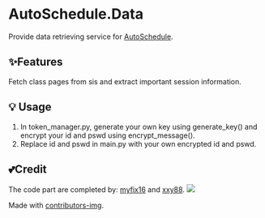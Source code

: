 # AutoSchedule.Data
Provide data retrieving service for [AutoSchedule](https://github.com/myfix16/AutoSchedule).

## ✨Features
Fetch class pages from sis and extract important session information.

## 💡 Usage
1. In token_manager.py, generate your own key using generate_key() and encrypt your id and pswd using encrypt_message().
2. Replace id and pswd in main.py with your own encrypted id and pswd.

## 💕Credit
The code part are completed by: [myfix16](https://github.com/myfix16) and [xxy88](https://github.com/xxy88).
<span>
  <img src="https://contrib.rocks/image?repo=myfix16/AutoSchedule.Data" />
</span>

Made with [contributors-img](https://contrib.rocks).
